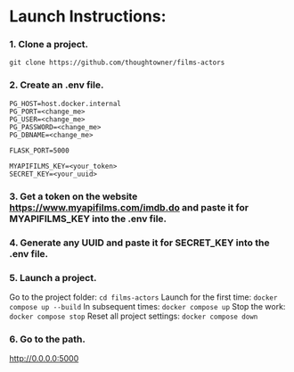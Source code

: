 # Launch Instructions:

### 1. Clone a project.
`git clone https://github.com/thoughtowner/films-actors`

### 2. Create an .env file.

```
PG_HOST=host.docker.internal
PG_PORT=<change_me>
PG_USER=<change_me>
PG_PASSWORD=<change_me>
PG_DBNAME=<change_me>

FLASK_PORT=5000

MYAPIFILMS_KEY=<your_token>
SECRET_KEY=<your_uuid>
```

### 3. Get a token on the website https://www.myapifilms.com/imdb.do and paste it for MYAPIFILMS_KEY into the .env file.

### 4. Generate any UUID and paste it for SECRET_KEY into the .env file.

### 5. Launch a project.

Go to the project folder: `cd films-actors`
Launch for the first time: `docker compose up --build`
In subsequent times: `docker compose up`
Stop the work: `docker compose stop`
Reset all project settings: `docker compose down`

### 6. Go to the path.
http://0.0.0.0:5000
